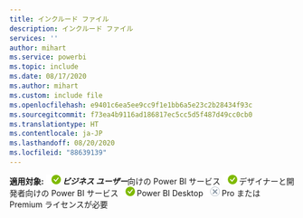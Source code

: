 ```yaml
---
title: インクルード ファイル
description: インクルード ファイル
services: ''
author: mihart
ms.service: powerbi
ms.topic: include
ms.date: 08/17/2020
ms.author: mihart
ms.custom: include file
ms.openlocfilehash: e9401c6ea5ee9cc9f1e1bb6a5e23c2b28434f93c
ms.sourcegitcommit: f73ea4b9116ad186817ec5cc5d5f487d49cc0cb0
ms.translationtype: HT
ms.contentlocale: ja-JP
ms.lasthandoff: 08/20/2020
ms.locfileid: "88639139"
---
```

<Token>**適用対象:** ![○](media/yes.png)***ビジネス ユーザー***向けの Power BI サービス ![○](media/yes.png)デザイナーと開発者向けの Power BI サービス ![○](media/yes.png)Power BI Desktop ![×](media/no.png)Pro または Premium ライセンスが必要 </Token>
